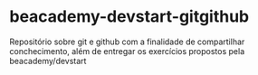 # beacademy-devstart-gitgithub
Repositório sobre git e github com a finalidade de compartilhar conchecimento, além de entregar os exercícios propostos pela beacademy/devstart 
